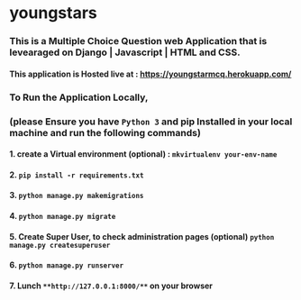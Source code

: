# youngstars

### This is a Multiple Choice Question web Application that is levearaged on Django | Javascript | HTML and CSS.
#### This application is Hosted live at : https://youngstarmcq.herokuapp.com/

### To Run the Application Locally,
### (**please Ensure you have `Python 3` and pip Installed in your local machine and run the following commands**)


 #### 1. create a Virtual environment (optional) :  `mkvirtualenv your-env-name`
 #### 2. `pip install -r requirements.txt`
 #### 3. `python manage.py makemigrations`
 #### 4. `python manage.py migrate`
 #### 5. **Create Super User, to check administration pages (optional)** `python manage.py createsuperuser`
 #### 6. `python manage.py runserver`

#### 7. Lunch  `**http://127.0.0.1:8000/**` on your browser